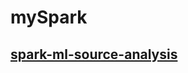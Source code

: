 # mySpark
##  [spark-ml-source-analysis](https://www.gitbook.com/book/endymecy/spark-ml-source-analysis/details)
